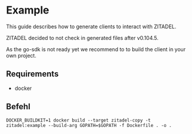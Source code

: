 # Example

This guide describes how to generate clients to interact with ZITADEL.

ZITADEL decided to not check in generated files after v0.104.5.

As the go-sdk is not ready yet we recommend to to build the client in your own project.

## Requirements

 - docker

## Befehl

`DOCKER_BUILDKIT=1 docker build --target zitadel-copy -t zitadel:example --build-arg GOPATH=$GOPATH -f Dockerfile . -o .`
